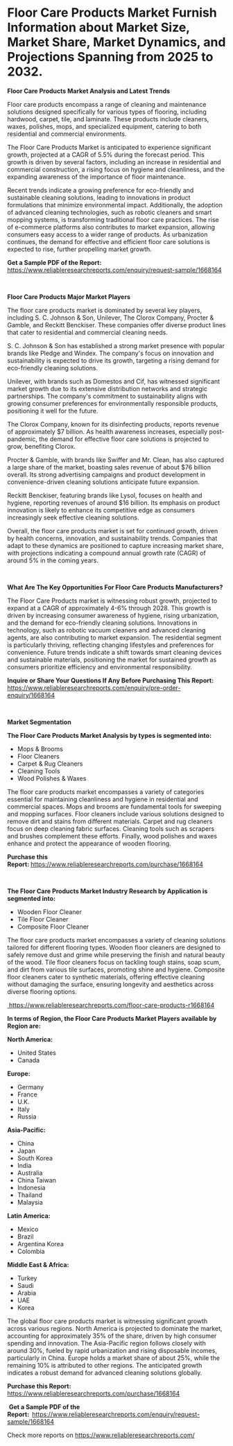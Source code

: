 <p><h1>Floor Care Products Market Furnish Information about Market Size, Market Share, Market Dynamics, and Projections Spanning from 2025 to 2032.</h1></p><p><strong>Floor Care Products Market Analysis and Latest Trends</strong></p>
<p><p>Floor care products encompass a range of cleaning and maintenance solutions designed specifically for various types of flooring, including hardwood, carpet, tile, and laminate. These products include cleaners, waxes, polishes, mops, and specialized equipment, catering to both residential and commercial environments.</p><p>The Floor Care Products Market is anticipated to experience significant growth, projected at a CAGR of 5.5% during the forecast period. This growth is driven by several factors, including an increase in residential and commercial construction, a rising focus on hygiene and cleanliness, and the expanding awareness of the importance of floor maintenance. </p><p>Recent trends indicate a growing preference for eco-friendly and sustainable cleaning solutions, leading to innovations in product formulations that minimize environmental impact. Additionally, the adoption of advanced cleaning technologies, such as robotic cleaners and smart mopping systems, is transforming traditional floor care practices. The rise of e-commerce platforms also contributes to market expansion, allowing consumers easy access to a wider range of products. As urbanization continues, the demand for effective and efficient floor care solutions is expected to rise, further propelling market growth.</p></p>
<p><strong>Get a Sample PDF of the Report:&nbsp;</strong> <a href="https://www.reliableresearchreports.com/enquiry/request-sample/1668164?utm_campaign=3111&utm_medium=2&utm_source=Github&utm_content=ia&utm_term=06032025&utm_id=floor-care-products">https://www.reliableresearchreports.com/enquiry/request-sample/1668164</a></p>
<p>&nbsp;</p>
<p><strong>Floor Care Products Major Market Players</strong></p>
<p><p>The floor care products market is dominated by several key players, including S. C. Johnson & Son, Unilever, The Clorox Company, Procter & Gamble, and Reckitt Benckiser. These companies offer diverse product lines that cater to residential and commercial cleaning needs.</p><p>S. C. Johnson & Son has established a strong market presence with popular brands like Pledge and Windex. The company's focus on innovation and sustainability is expected to drive its growth, targeting a rising demand for eco-friendly cleaning solutions.</p><p>Unilever, with brands such as Domestos and Cif, has witnessed significant market growth due to its extensive distribution networks and strategic partnerships. The company's commitment to sustainability aligns with growing consumer preferences for environmentally responsible products, positioning it well for the future.</p><p>The Clorox Company, known for its disinfecting products, reports revenue of approximately $7 billion. As health awareness increases, especially post-pandemic, the demand for effective floor care solutions is projected to grow, benefiting Clorox.</p><p>Procter & Gamble, with brands like Swiffer and Mr. Clean, has also captured a large share of the market, boasting sales revenue of about $76 billion overall. Its strong advertising campaigns and product development in convenience-driven cleaning solutions anticipate future expansion.</p><p>Reckitt Benckiser, featuring brands like Lysol, focuses on health and hygiene, reporting revenues of around $16 billion. Its emphasis on product innovation is likely to enhance its competitive edge as consumers increasingly seek effective cleaning solutions.</p><p>Overall, the floor care products market is set for continued growth, driven by health concerns, innovation, and sustainability trends. Companies that adapt to these dynamics are positioned to capture increasing market share, with projections indicating a compound annual growth rate (CAGR) of around 5% in the coming years.</p></p>
<p>&nbsp;</p>
<p><strong>What Are The Key Opportunities For Floor Care Products Manufacturers?</strong></p>
<p><p>The Floor Care Products market is witnessing robust growth, projected to expand at a CAGR of approximately 4-6% through 2028. This growth is driven by increasing consumer awareness of hygiene, rising urbanization, and the demand for eco-friendly cleaning solutions. Innovations in technology, such as robotic vacuum cleaners and advanced cleaning agents, are also contributing to market expansion. The residential segment is particularly thriving, reflecting changing lifestyles and preferences for convenience. Future trends indicate a shift towards smart cleaning devices and sustainable materials, positioning the market for sustained growth as consumers prioritize efficiency and environmental responsibility.</p></p>
<p><strong>Inquire or Share Your Questions If Any Before Purchasing This Report:</strong> <a href="https://www.reliableresearchreports.com/enquiry/pre-order-enquiry/1668164?utm_campaign=3111&utm_medium=2&utm_source=Github&utm_content=ia&utm_term=06032025&utm_id=floor-care-products">https://www.reliableresearchreports.com/enquiry/pre-order-enquiry/1668164</a></p>
<p>&nbsp;</p>
<p><strong>Market Segmentation</strong></p>
<p><strong>The Floor Care Products Market Analysis by types is segmented into:</strong></p>
<p><ul><li>Mops & Brooms</li><li>Floor Cleaners</li><li>Carpet & Rug Cleaners</li><li>Cleaning Tools</li><li>Wood Polishes & Waxes</li></ul></p>
<p><p>The floor care products market encompasses a variety of categories essential for maintaining cleanliness and hygiene in residential and commercial spaces. Mops and brooms are fundamental tools for sweeping and mopping surfaces. Floor cleaners include various solutions designed to remove dirt and stains from different materials. Carpet and rug cleaners focus on deep cleaning fabric surfaces. Cleaning tools such as scrapers and brushes complement these efforts. Finally, wood polishes and waxes enhance and protect the appearance of wooden flooring.</p></p>
<p><strong>Purchase this Report:&nbsp;</strong><a href="https://www.reliableresearchreports.com/purchase/1668164?utm_campaign=3111&utm_medium=2&utm_source=Github&utm_content=ia&utm_term=06032025&utm_id=floor-care-products">https://www.reliableresearchreports.com/purchase/1668164</a></p>
<p>&nbsp;</p>
<p><strong>The Floor Care Products Market Industry Research by Application is segmented into:</strong></p>
<p><ul><li>Wooden Floor Cleaner</li><li>Tile Floor Cleaner</li><li>Composite Floor Cleaner</li></ul></p>
<p><p>The floor care products market encompasses a variety of cleaning solutions tailored for different flooring types. Wooden floor cleaners are designed to safely remove dust and grime while preserving the finish and natural beauty of the wood. Tile floor cleaners focus on tackling tough stains, soap scum, and dirt from various tile surfaces, promoting shine and hygiene. Composite floor cleaners cater to synthetic materials, offering effective cleaning without damaging the surface, ensuring longevity and aesthetics across diverse flooring options.</p></p>
<p><a href="https://www.reliableresearchreports.com/floor-care-products-r1668164?utm_campaign=3111&utm_medium=2&utm_source=Github&utm_content=ia&utm_term=06032025&utm_id=floor-care-products">&nbsp;https://www.reliableresearchreports.com/floor-care-products-r1668164</a></p>
<p><strong>In terms of Region, the Floor Care Products Market Players available by Region are:</strong></p>
<p>
    <p> <strong> North America: </strong>
        <ul>
            <li>United States</li>
            <li>Canada</li>
        </ul>
        </p> 
    <p> <strong> Europe: </strong>
        <ul>
            <li>Germany</li>
            <li>France</li>
            <li>U.K.</li>
            <li>Italy</li>
            <li>Russia</li>
        </ul>
        </p> 
    <p> <strong> Asia-Pacific: </strong>
        <ul>
            <li>China</li>
            <li>Japan</li>
            <li>South Korea</li>
            <li>India</li>
            <li>Australia</li>
            <li>China Taiwan</li>
            <li>Indonesia</li>
            <li>Thailand</li>
            <li>Malaysia</li>
        </ul>
        </p> 
    <p> <strong> Latin America: </strong>
        <ul>
            <li>Mexico</li>
            <li>Brazil</li>
            <li>Argentina Korea</li>
            <li>Colombia</li>
        </ul>
        </p> 
    <p> <strong> Middle East & Africa: </strong>
        <ul>
            <li>Turkey</li>
            <li>Saudi</li>
            <li>Arabia</li>
            <li>UAE</li>
            <li>Korea</li>
        </ul>
    </p>
    </p>
<p><p>The global floor care products market is witnessing significant growth across various regions. North America is projected to dominate the market, accounting for approximately 35% of the share, driven by high consumer spending and innovation. The Asia-Pacific region follows closely with around 30%, fueled by rapid urbanization and rising disposable incomes, particularly in China. Europe holds a market share of about 25%, while the remaining 10% is attributed to other regions. The anticipated growth indicates a robust demand for advanced cleaning solutions globally.</p></p>
<p><strong>Purchase this Report: </strong><a href="https://www.reliableresearchreports.com/purchase/1668164?utm_campaign=3111&utm_medium=2&utm_source=Github&utm_content=ia&utm_term=06032025&utm_id=floor-care-products">https://www.reliableresearchreports.com/purchase/1668164</a></p>
<p>&nbsp;<strong>Get a Sample PDF of the Report:&nbsp;&nbsp;</strong><a href="https://www.reliableresearchreports.com/enquiry/request-sample/1668164?utm_campaign=3111&utm_medium=2&utm_source=Github&utm_content=ia&utm_term=06032025&utm_id=floor-care-products">https://www.reliableresearchreports.com/enquiry/request-sample/1668164</a></p>
<p><strong></strong></p>
<p>Check more reports on <a href="https://www.reliableresearchreports.com/?utm_campaign=3111&utm_medium=2&utm_source=Github&utm_content=ia&utm_term=06032025&utm_id=floor-care-products">https://www.reliableresearchreports.com/</a></p>